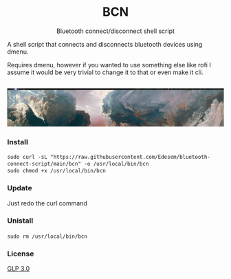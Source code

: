 <h1 align="center">BCN</h1>
<p align="center">Bluetooth connect/disconnect shell script</p>
A shell script that connects and disconnects bluetooth devices using dmenu.

Requires dmenu, however if you wanted to use something else like rofi I assume it would be very trivial to change it to that or even make it cli.

##
<p align="center">
<img src="./bcn.gif" alt="Video Preview" width="2000px">
</p>


### Install 

```
sudo curl -sL "https://raw.githubusercontent.com/Edesem/bluetooth-connect-script/main/bcn" -o /usr/local/bin/bcn
sudo chmod +x /usr/local/bin/bcn
```
### Update
Just redo the curl command

### Unistall
`sudo rm /usr/local/bin/bcn`

### License
[GLP 3.0](https://raw.githubusercontent.com/Edesem/bluetooth-connect-script/main/LICENSE)
